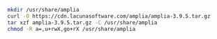 ﻿```sh
mkdir /usr/share/amplia
curl -O https://cdn.lacunasoftware.com/amplia/amplia-3.9.5.tar.gz
tar xzf amplia-3.9.5.tar.gz -C /usr/share/amplia
chmod -R a=,u+rwX,go+rX /usr/share/amplia
```
